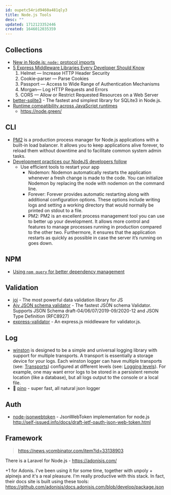 ```yaml
---
id: oupetc54rid9460a481qly3
title: Node.js Tools
desc: ""
updated: 1712123352446
created: 1646012035359
---
```


## Collections

- [New in Node.js: `node:` protocol imports](https://2ality.com/2021/12/node-protocol-imports.html)
- [5 Express Middleware Libraries Every Developer Should Know](https://blog.bitsrc.io/5-express-middleware-libraries-every-developer-should-know-94e2728f7503)
  1. Helmet — Increase HTTP Header Security
  2. Cookie-parser — Parse Cookies
  3. Passport — Access to Wide Range of Authentication Mechanisms
  4. Morgan— Log HTTP Requests and Errors
  5. CORS — Allow or Restrict Requested Resources on a Web Server
- [better-sqlite3](https://github.com/WiseLibs/better-sqlite3) - The fastest and simplest library for SQLite3 in Node.js.
- [Runtime compatibility across JavaScript runtimes](https://runtime-compat.unjs.io/)
  - https://node.green/

## CLI

- [PM2](https://pm2.keymetrics.io/) is a production process manager for Node.js applications with a built-in load balancer. It allows you to keep applications alive forever, to reload them without downtime and to facilitate common system admin tasks.
- [Development practices our NodeJS developers follow](https://www.peerbits.com/blog/development-practices-for-nodejs-developers.html)
  - Use efficient tools to restart your app
    - Nodemon: Nodemon automatically restarts the application whenever a fresh change is made to the code. You can initialize Nodemon by replacing the node with nodemon on the command line.
    - Forever: Forever provides automatic restarting along with additional configuration options. These options include writing logs and setting a working directory that would normally be printed on stdout to a file.
    - PM2: PM2 is an excellent process management tool you can use to better up your development. It allows more control and features to manage processes running in production compared to the other two. Furthermore, it ensures that the application restarts as quickly as possible in case the server it’s running on goes down.

## NPM

- [Using `npm query` for better dependency management](https://blog.logrocket.com/npm-query-better-dependency-management/)

## Validation

- [joi](https://github.com/sideway/joi) - The most powerful data validation library for JS
- [Ajv JSON schema validator](https://github.com/ajv-validator/ajv) - The fastest JSON schema Validator. Supports JSON Schema draft-04/06/07/2019-09/2020-12 and JSON Type Definition (RFC8927)
- [express-validator](https://github.com/express-validator/express-validator) - An express.js middleware for validator.js.

## Log

- [winston](https://github.com/winstonjs/winston) is designed to be a simple and universal logging library with support for multiple transports. A transport is essentially a storage device for your logs. Each winston logger can have multiple transports (see: [Transports](https://github.com/winstonjs/winston#transports)) configured at different levels (see: [Logging levels](https://github.com/winstonjs/winston#logging-levels)). For example, one may want error logs to be stored in a persistent remote location (like a database), but all logs output to the console or a local file.
- 🌲 [pino](https://github.com/pinojs/pino) - super fast, all natural json logger

## Auth

- [node-jsonwebtoken](https://github.com/auth0/node-jsonwebtoken) - JsonWebToken implementation for node.js http://self-issued.info/docs/draft-ietf-oauth-json-web-token.html

## Framework

> https://news.ycombinator.com/item?id=33138903

There is a Laravel for Node.js - https://adonisjs.com/

+1 for Adonis. I've been using it for some time, together with unpoly + alpinejs and it's a real pleasure. I'm really productive with this stack. In fact, their docs site is built using these tools: https://github.com/adonisjs/docs.adonisjs.com/blob/develop/package.json
